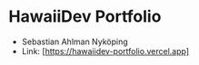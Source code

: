 # HawaiiDev Portfolio

- Sebastian Ahlman Nyköping
- Link: [https://hawaiidev-portfolio.vercel.app]
